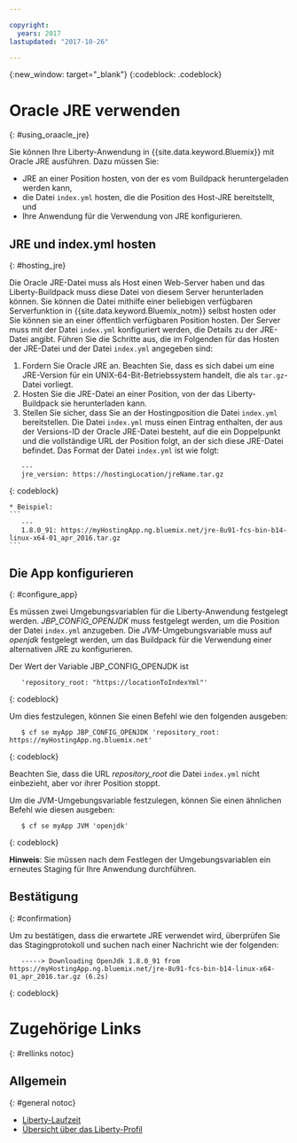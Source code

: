 ```yaml
---

copyright:
  years: 2017
lastupdated: "2017-10-26"

---
```


{:new_window: target="_blank"}
{:codeblock: .codeblock}

# Oracle JRE verwenden
{: #using_oraacle_jre}

Sie können Ihre Liberty-Anwendung in {{site.data.keyword.Bluemix}} mit Oracle JRE ausführen. Dazu müssen Sie:
* JRE an einer Position hosten, von der es vom Buildpack heruntergeladen werden kann,
* die Datei `index.yml` hosten, die die Position des Host-JRE bereitstellt, und
* Ihre Anwendung für die Verwendung von JRE konfigurieren.

## JRE und index.yml hosten
{: #hosting_jre}

Die Oracle JRE-Datei muss als Host einen Web-Server haben und das Liberty-Buildpack muss diese Datei von diesem Server herunterladen können. Sie können die Datei mithilfe einer beliebigen verfügbaren Serverfunktion in {{site.data.keyword.Bluemix_notm}} selbst hosten oder Sie können sie an einer öffentlich verfügbaren Position hosten. Der Server muss mit der Datei `index.yml` konfiguriert werden, die Details zu der JRE-Datei angibt. Führen Sie die Schritte aus, die im Folgenden für das Hosten der JRE-Datei und der Datei `index.yml` angegeben sind:
  1. Fordern Sie Oracle JRE an. Beachten Sie, dass es sich dabei um eine JRE-Version für ein UNIX-64-Bit-Betriebssystem handelt, die als `tar.gz`-Datei vorliegt.
  2. Hosten Sie die JRE-Datei an einer Position, von der das Liberty-Buildpack sie herunterladen kann.
  3. Stellen Sie sicher, dass Sie an der Hostingposition die Datei `index.yml` bereitstellen. Die Datei `index.yml`  muss einen Eintrag enthalten, der aus der Versions-ID der Oracle JRE-Datei besteht, auf die ein Doppelpunkt und die vollständige URL der Position folgt, an der sich diese JRE-Datei befindet. Das Format der Datei `index.yml` ist wie folgt:
```
   ---
   jre_version: https://hostingLocation/jreName.tar.gz
```
{: codeblock}

    * Beispiel:
    ```
       ---
       1.8.0_91: https://myHostingApp.ng.bluemix.net/jre-8u91-fcs-bin-b14-linux-x64-01_apr_2016.tar.gz
    ```

## Die App konfigurieren
{: #configure_app}

Es müssen zwei Umgebungsvariablen für die Liberty-Anwendung festgelegt werden. *JBP_CONFIG_OPENJDK* muss festgelegt werden, um die Position der Datei `index.yml` anzugeben. Die *JVM*-Umgebungsvariable muss auf *openjdk* festgelegt werden, um das Buildpack für die Verwendung einer alternativen JRE zu konfigurieren.

Der Wert der Variable JBP_CONFIG_OPENJDK ist
```
   'repository_root: "https://locationToIndexYml"'
```
{: codeblock}

Um dies festzulegen, können Sie einen Befehl wie den folgenden ausgeben:
```
   $ cf se myApp JBP_CONFIG_OPENJDK 'repository_root: https://myHostingApp.ng.bluemix.net'
```
{: codeblock}

Beachten Sie, dass die URL *repository_root* die Datei `index.yml` nicht einbezieht, aber vor ihrer Position stoppt.

Um die JVM-Umgebungsvariable festzulegen, können Sie einen ähnlichen Befehl wie diesen ausgeben:
```
   $ cf se myApp JVM 'openjdk'
```
{: codeblock}

**Hinweis**: Sie müssen nach dem Festlegen der Umgebungsvariablen ein erneutes Staging für Ihre Anwendung durchführen.

## Bestätigung
{: #confirmation}

Um zu bestätigen, dass die erwartete JRE verwendet wird, überprüfen Sie das Stagingprotokoll und suchen nach einer Nachricht wie der folgenden:
```
   -----> Downloading OpenJdk 1.8.0_91 from https://myHostingApp.ng.bluemix.net/jre-8u91-fcs-bin-b14-linux-x64-01_apr_2016.tar.gz (6.2s)
```
{: codeblock}

# Zugehörige Links
{: #rellinks notoc}
## Allgemein
{: #general notoc}
* [Liberty-Laufzeit](index.html)
* [Übersicht über das Liberty-Profil](https://www.ibm.com/support/knowledgecenter/SSEQTP_liberty/com.ibm.websphere.wlp.doc/ae/cwlp_about.html)
